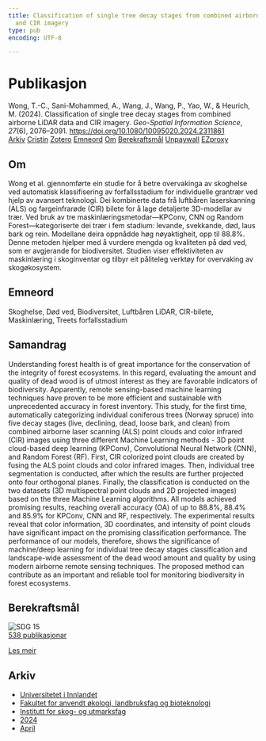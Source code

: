 ```yaml
---
title: Classification of single tree decay stages from combined airborne LiDAR data
  and CIR imagery
type: pub
encoding: UTF-8

---
```

<h1>Publikasjon</h1>
<article id="csl-bib-container-KYDW4W5J" class="csl-bib-container">
  <div class="csl-bib-body"> <div class="csl-entry">Wong, T.-C., Sani-Mohammed, A., Wang, J., Wang, P., Yao, W., &#38; Heurich, M. (2024). Classification of single tree decay stages from combined airborne LiDAR data and CIR imagery. <i>Geo-Spatial Information Science</i>, <i>27</i>(6), 2076–2091. <a href="https://doi.org/10.1080/10095020.2024.2311861">https://doi.org/10.1080/10095020.2024.2311861</a></div> </div>
  <div class="csl-bib-buttons">
    <a href="#taxonomy-article-KYDW4W5J" alt="archive" class="csl-bib-button">Arkiv</a>
    <a href="https://app.cristin.no/results/show.jsf?id=2259246" alt="Cristin" class="csl-bib-button">Cristin</a>
    <a href="http://zotero.org/groups/5881554/items/KYDW4W5J" alt="Zotero" class="csl-bib-button">Zotero</a>
    <a href="#keywords-article-KYDW4W5J" alt="keywords" class="csl-bib-button">Emneord</a>
    <a href="#about-article-KYDW4W5J" alt="about_pub" class="csl-bib-button">Om</a>
    <a href="#sdg-article-KYDW4W5J" alt="sdg" class="csl-bib-button">Berekraftsmål</a>
    <a href="https://www.tandfonline.com/doi/pdf/10.1080/10095020.2024.2311861?needAccess=true" alt="Unpaywall" class="csl-bib-button">Unpaywall</a>
    <a href="https://www.tandfonline.com/doi/pdf/10.1080/10095020.2024.2311861?needAccess=true" alt="EZproxy" class="csl-bib-button">EZproxy</a>
  </div>
  <div id="csl-bib-meta-container-KYDW4W5J"></div>
</article>
<div id="csl-bib-meta-KYDW4W5J" class="csl-bib-meta">
  <article id="about-article-KYDW4W5J" class="about_pub-article">
    <h1>Om</h1>
    Wong et al. gjennomførte ein studie for å betre overvakinga av skoghelse ved automatisk klassifisering av forfallsstadium for individuelle grantrær ved hjelp av avansert teknologi. Dei kombinerte data frå luftbåren laserskanning (ALS) og fargeinfrarøde (CIR) bilete for å lage detaljerte 3D-modellar av trær. Ved bruk av tre maskinlæringsmetodar—KPConv, CNN og Random Forest—kategoriserte dei trær i fem stadium: levande, svekkande, død, laus bark og rein. Modellane deira oppnådde høg nøyaktigheit, opp til 88.8%. Denne metoden hjelper med å vurdere mengda og kvaliteten på død ved, som er avgjerande for biodiversitet. Studien viser effektiviteten av maskinlæring i skoginventar og tilbyr eit påliteleg verktøy for overvaking av skogøkosystem.
  </article>
  <article id="keywords-article-KYDW4W5J" class="keywords-article">
    <h1>Emneord</h1>
    Skoghelse, Død ved, Biodiversitet, Luftbåren LiDAR, CIR-bilete, Maskinlæring, Treets forfallsstadium
  </article>
  <article id="abstract-article-KYDW4W5J" class="abstract-article">
    <h1>Samandrag</h1>
    Understanding forest health is of great importance for the conservation of the integrity of forest ecosystems. In this regard, evaluating the amount and quality of dead wood is of utmost interest as they are favorable indicators of biodiversity. Apparently, remote sensing-based machine learning techniques have proven to be more efficient and sustainable with unprecedented accuracy in forest inventory. This study, for the first time, automatically categorizing individual coniferous trees (Norway spruce) into five decay stages (live, declining, dead, loose bark, and clean) from combined airborne laser scanning (ALS) point clouds and color infrared (CIR) images using three different Machine Learning methods - 3D point cloud-based deep learning (KPConv), Convolutional Neural Network (CNN), and Random Forest (RF). First, CIR colorized point clouds are created by fusing the ALS point clouds and color infrared images. Then, individual tree segmentation is conducted, after which the results are further projected onto four orthogonal planes. Finally, the classification is conducted on the two datasets (3D multispectral point clouds and 2D projected images) based on the three Machine Learning algorithms. All models achieved promising results, reaching overall accuracy (OA) of up to 88.8%, 88.4% and 85.9% for KPConv, CNN and RF, respectively. The experimental results reveal that color information, 3D coordinates, and intensity of point clouds have significant impact on the promising classification performance. The performance of our models, therefore, shows the significance of machine/deep learning for individual tree decay stages classification and landscape-wide assessment of the dead wood amount and quality by using modern airborne remote sensing techniques. The proposed method can contribute as an important and reliable tool for monitoring biodiversity in forest ecosystems.
  </article>
  <article id="sdg-article-KYDW4W5J" class="sdg-article">
    <h1>Berekraftsmål</h1>
    <div class="sdg-container"><div id="sdg15" class="sdg">
        <img src="{{< params subfolder >}}images/sdg/sdg15_nn.png" class="image" alt="SDG 15">
        <div class="sdg-overlay">
          <a href="/nn/archive/?key=?sdg=15#archive" class="sdg-publication-count"><span>538</span> publikasjonar</a>
          <p><a href="https://fn.no/om-fn/fns-baerekraftsmaal/livet-paa-land?lang=nno-NO" class="sdg-read-more">Les meir</a></p>
        </div>
      </div></div>
  </article>
  <article id="taxonomy-article-KYDW4W5J" class="taxonomy-article">
    <h1>Arkiv</h1>
    <ul>
      <li>
        <a href="/nn/archive/?key=3DCRN523">Universitetet i Innlandet</a>
      </li>
      <li>
        <a href="/nn/archive/?key=T77LXH6D">Fakultet for anvendt økologi, landbruksfag og bioteknologi</a>
      </li>
      <li>
        <a href="/nn/archive/?key=7TRARPE3">Institutt for skog- og utmarksfag</a>
      </li>
      <li>
        <a href="/nn/archive/?key=A4XX8HDP">2024</a>
      </li>
      <li>
        <a href="/nn/archive/?key=KY9TTFZF">April</a>
      </li>
    </ul>
  </article>
</div>
